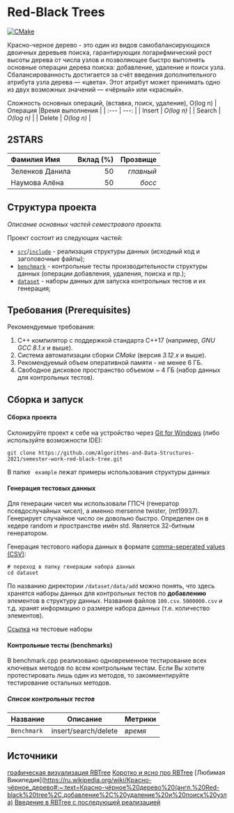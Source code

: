# Red-Black Trees
[![CMake](https://github.com/Algorithms-and-Data-Structures-2021/semester-work-template/actions/workflows/cmake.yml/badge.svg)](https://github.com/Algorithms-and-Data-Structures-2021/semester-work-template/actions/workflows/cmake.yml)

Красно-черное дерево   - это
один из видов самобалансирующихся двоичных деревьев поиска, гарантирующих логарифмический рост высоты дерева от числа узлов и позволяющее быстро выполнять основные операции дерева поиска: добавление, удаление и поиск узла. Сбалансированность достигается за счёт введения дополнительного атрибута узла дерева — «цвета». Этот атрибут может принимать одно из двух возможных значений — «чёрный» или «красный».

Сложность основных операций, (вставка, поиск, удаление), O(log n)
| Операция   |Время выполнения |
| :---       |  ---:           |
| Insert     |   _O(log n)_    |
|  Search    |   _O(log n)_    |
| Delete     |   _O(log n)_    |

## 2STARS

| Фамилия Имя   | Вклад (%) | Прозвище              |
| :---          |   ---:    |  ---:                 |
| Зеленков Данила   | 50        |  _главный_               |
|  Наумова Алёна  | 50       |  _босс_ |


## Структура проекта

_Описание основных частей семестрового проекта._

Проект состоит из следующих частей:

- [`src`](src)/[`include`](include) - реализация структуры данных (исходный код и заголовочные файлы);
- [`benchmark`](benchmark) - контрольные тесты производительности структуры данных (операции добавления, удаления,
  поиска и пр.);
- [`dataset`](dataset) - наборы данных для запуска контрольных тестов и их генерация;

## Требования (Prerequisites)

Рекомендуемые требования:

1. С++ компилятор c поддержкой стандарта C++17 (например, _GNU GCC 8.1.x_ и выше).
2. Система автоматизации сборки _CMake_ (версия _3.12.x_ и выше).
3. Рекомендуемый объем оперативной памяти - не менее 6 ГБ.
4. Свободное дисковое пространство объемом ~ 4 ГБ (набор данных для контрольных тестов).

## Сборка и запуск

#### Сборка проекта

Склонируйте проект к себе на устройство через [Git for Windows](https://gitforwindows.org/) (либо используйте
возможности IDE):

```shell
git clone https://github.com/Algorithms-and-Data-Structures-2021/semester-work-red-black-tree.git
```

В папке ``` example``` лежат примеры использования  структуры данных
#### Генерация тестовых данных

Для генерации чисел мы использовали ГПСЧ (генератор псевдослучайных чисел), а именно mersenne twister, (mt19937). Генерирует случайное число он довольно быстро. Определен он в хедере random и пространстве имён std. Является 32-битным генератором.


Генерация тестового набора данных в
формате [comma-seperated values (CSV)](https://en.wikipedia.org/wiki/Comma-separated_values):

```shell
# переход в папку генерации набора данных
cd dataset

```

По названию директории `/dataset/data/add` можно понять, что здесь хранятся наборы данных для контрольных тестов по
**добавлению** элементов в структуру данных. Названия файлов `100.csv`. `5000000.csv` и т.д. хранят информацию о размере набора данных (т.е. количество элементов).

[Ccылка](https://drive.google.com/drive/folders/1wN5Jd6pJpwWmZtIvVD4vEwsHWB1uzs9u?usp=sharing)
 на тестовые наборы

#### Контрольные тесты (benchmarks)

В benchmark.cpp реализовано одновременное тестирование всех ключевых методов
по всем контрольным тестам. Если Вы хотите протестировать лишь один из
методов, то закомментируйте тестирование остальных методов.

##### Список контрольных тестов

| Название                  | Описание                                | Метрики         |
| :---                      | ---                                     | :---            |
| `Benchmark` | insert/search/delete   | _время_         |

## Источники
[графическая визуализация RBTree](https://www.cs.usfca.edu/~galles/visualization/RedBlack.html)
[Коротко и ясно про RBTree](https://habr.com/ru/post/330644/)
[Любимая Википедия](https://ru.wikipedia.org/wiki/Красно-чёрное_дерево#:~:text=Красно-чёрное%20дерево%20(англ.%20Red-black%20tree%2C,добавление%2C%20удаление%20и%20поиск%20узла)
[Введение в RBTree с последующей реализацией](http://espressocode.top/red-black-tree-set-1-introduction-2/)

